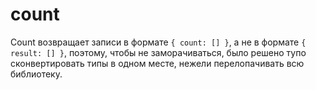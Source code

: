 # count

Count возвращает записи в формате `{ count: [] }`, а не в формате `{ result: [] }`, поэтому, чтобы не заморачиваться, было решено тупо сконвертировать типы в одном месте, нежели перелопачивать всю библиотеку.